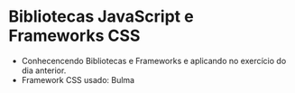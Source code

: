 # Bibliotecas JavaScript e Frameworks CSS

- Conhecencendo Bibliotecas e Frameworks e aplicando no exercício do dia anterior.
- Framework CSS usado: Bulma